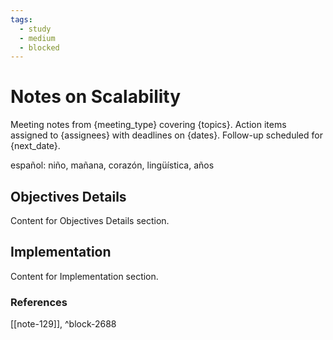 ```yaml
---
tags:
  - study
  - medium
  - blocked
---
```


# Notes on Scalability

Meeting notes from {meeting_type} covering {topics}. Action items assigned to {assignees} with deadlines on {dates}. Follow-up scheduled for {next_date}.

español: niño, mañana, corazón, lingüística, años

## Objectives Details

Content for Objectives Details section.

## Implementation

Content for Implementation section.


### References
[[note-129]], ^block-2688

